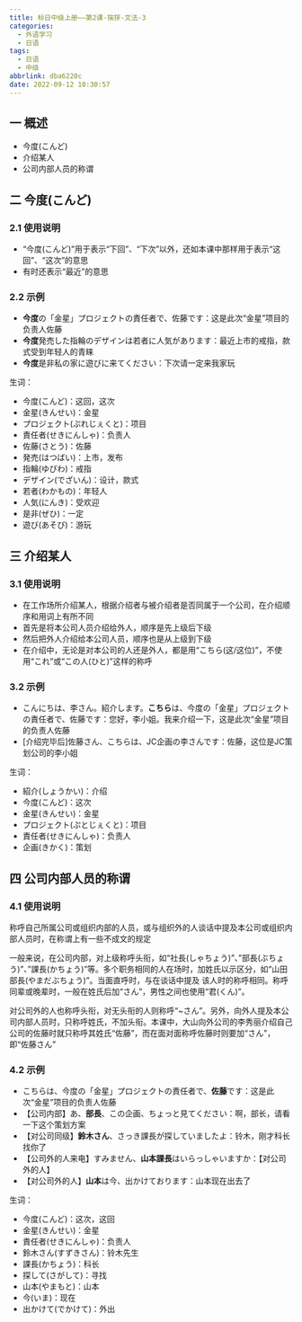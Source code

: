 ```yaml
---
title: 标日中级上册——第2课-挨拶-文法-3
categories:
  - 外语学习
  - 日语
tags:
  - 日语
  - 中级
abbrlink: dba6220c
date: 2022-09-12 10:30:57
---
```

## 一 概述

* 今度(こんど)
* 介绍某人
* 公司内部人员的称谓

<!--more-->

## 二 今度(こんど)

### 2.1 使用说明

* “今度(こんど)”用于表示“下回”、“下次”以外，还如本课中那样用于表示“这回”、“这次”的意思
* 有时还表示“最近”的意思

### 2.2 示例

* **今度**の「金星」プロジェクトの責任者で、佐藤です：这是此次“金星”项目的负责人佐藤
* **今度**発売した指輪のデザインは若者に人気があります：最近上市的戒指，款式受到年轻人的青睐
* **今度**是非私の家に遊びに来てください：下次请一定来我家玩

生词：

* 今度(こんど)：这回，这次
* 金星(きんせい)：金星
* プロジェクト(ぷれじぇくと)：项目
* 責任者(せきにんしゃ)：负责人
* 佐藤(さとう)：佐藤
* 発売(はつばい)：上市，发布
* 指輪(ゆびわ)：戒指
* デザイン(でざいん)：设计，款式
* 若者(わかもの)：年轻人
* 人気(にんき)：受欢迎
* 是非(ぜひ)：一定
* 遊び(あそび)：游玩

## 三 介绍某人

### 3.1 使用说明

* 在工作场所介绍某人，根据介绍者与被介绍者是否同属于一个公司，在介绍顺序和用词上有所不同
* 首先是将本公司人员介绍给外人，顺序是先上级后下级
* 然后把外人介绍给本公司人员，顺序也是从上级到下级
* 在介绍中，无论是对本公司的人还是外人，都是用“こちら(这/这位)”，不使用“これ”或“この人(ひと)”这样的称呼

### 3.2 示例

* こんにちは、李さん。紹介します。**こちら**は、今度の「金星」プロジェクトの責任者で、佐藤です：您好，李小姐。我来介绍一下，这是此次“金星”项目的负责人佐藤
* [介绍完毕后]佐藤さん、こちらは、JC企画の李さんです：佐藤，这位是JC策划公司的李小姐

生词：

* 紹介(しょうかい)：介绍
* 今度(こんど)：这次
* 金星(きんせい)：金星
* プロジェクト(ぷとじぇくと)：项目
* 責任者(せきにんしゃ)：负责人
* 企画(きかく)：策划

## 四 公司内部人员的称谓

### 4.1 使用说明

称呼自己所属公司或组织内部的人员，或与组织外的人谈话中提及本公司或组织内部人员时，在称谓上有一些不成文的规定

一般来说，在公司内部，对上级称呼头衔，如“社長(しゃちょう)”、”部長(ぶちょう)”、”課長(かちょう)”等。多个职务相同的人在场时，加姓氏以示区分，如“山田部長(やまだぶちょう)”。当面直呼时，与在谈话中提及 该人时的称呼相同。称呼同辈或晚辈时，一般在姓氏后加“さん”，男性之间也使用“君(くん)”。

对公司外的人也称呼头衔，对无头衔的人则称呼“~さん”。另外，向外人提及本公司内部人员时，只称呼姓氏，不加头衔。本课中，大山向外公司的李秀丽介绍自己公司的佐藤时就只称呼其姓氏“佐藤”，而在面对面称呼佐藤时则要加“さん”，即“佐藤さん”

### 4.2 示例

* こちらは、今度の「金星」プロジェクトの責任者で、**佐藤**です：这是此次“金星”项目的负责人佐藤
* 【公司内部】あ、**部長**、この企画、ちょっと見てください：啊，部长，请看一下这个策划方案
* 【对公司同级】**鈴木さん**、さっき課長が探していましたよ：铃木，刚才科长找你了
* 【公司外的人来电】すみません、**山本課長**はいらっしゃいますか：【对公司外的人】
* 【对公司外的人】**山本**は今、出かけております：山本现在出去了

生词：

* 今度(こんど)：这次，这回
* 金星(きんせい)：金星
* 責任者(せきにんしゃ)：负责人
* 鈴木さん(すずきさん)：铃木先生
* 課長(かちょう)：科长
* 探して(さがして)：寻找
* 山本(やまもと)：山本
* 今(いま)：现在
* 出かけて(でかけて)：外出


